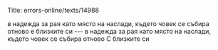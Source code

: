 Title: errors-online/texts/14988

в надежда за рая като място на наслади, където човек се събира отново е близките си --- в надежда за рая като място на наслади, където човек се събира отново С близките си
